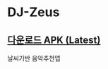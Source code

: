 # DJ-Zeus
## [다운로드 APK (Latest)](https://github.com/talCSHN/DJ-Zeus/releases/tag/v1.0.0)
날씨기반 음악추천앱


